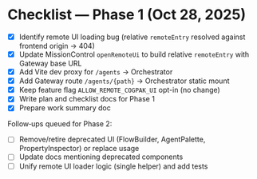 # Checklist — Phase 1 (Oct 28, 2025)

- [x] Identify remote UI loading bug (relative `remoteEntry` resolved against frontend origin -> 404)
- [x] Update MissionControl `openRemoteUi` to build relative `remoteEntry` with Gateway base URL
- [x] Add Vite dev proxy for `/agents` -> Orchestrator
- [x] Add Gateway route `/agents/{path}` -> Orchestrator static mount
- [x] Keep feature flag `ALLOW_REMOTE_COGPAK_UI` opt-in (no change)
- [x] Write plan and checklist docs for Phase 1
- [x] Prepare work summary doc

Follow‑ups queued for Phase 2:
- [ ] Remove/retire deprecated UI (FlowBuilder, AgentPalette, PropertyInspector) or replace usage
- [ ] Update docs mentioning deprecated components
- [ ] Unify remote UI loader logic (single helper) and add tests
